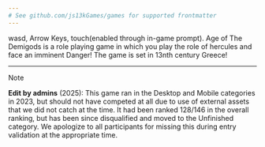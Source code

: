 ```yaml
---
# See github.com/js13kGames/games for supported frontmatter
---
```

wasd, Arrow Keys, touch(enabled through in-game prompt). Age of The Demigods is a role playing game in which you play 
the role of hercules and face an imminent Danger! The game is set in 13nth century Greece!

---

> [!NOTE]  
> **Edit by admins** (2025): This game ran in the Desktop and Mobile categories in 2023, but should not have competed 
> at all due to use of external assets that we did not catch at the time. It had been ranked 128/146 in the overall 
> ranking, but has been since disqualified and moved to the Unfinished category. We apologize to all participants 
> for missing this during entry validation at the appropriate time.